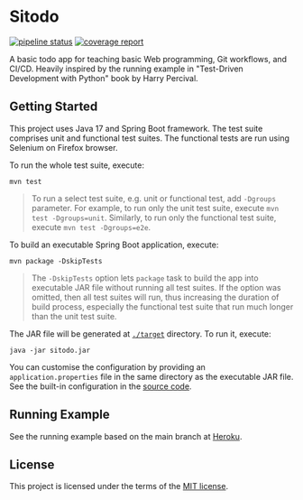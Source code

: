 # Sitodo

[![pipeline status](https://gitlab.com/addianto/sitodo/badges/main/pipeline.svg)](https://gitlab.com/addianto/sitodo/-/commits/main)
[![coverage report](https://gitlab.com/addianto/sitodo/badges/main/coverage.svg)](https://gitlab.com/addianto/sitodo/-/commits/main)

A basic todo app for teaching basic Web programming, Git workflows, and CI/CD.
Heavily inspired by the running example in "Test-Driven Development with Python"
book by Harry Percival.

## Getting Started

This project uses Java 17 and Spring Boot framework. The test suite comprises
unit and functional test suites. The functional tests are run using Selenium on
Firefox browser.

To run the whole test suite, execute:

```shell
mvn test
```

> To run a select test suite, e.g. unit or functional test, add `-Dgroups`
> parameter. For example, to run only the unit test suite, execute
> `mvn test -Dgroups=unit`.  Similarly, to run only the functional test suite,
> execute `mvn test -Dgroups=e2e`.

To build an executable Spring Boot application, execute:

```shell
mvn package -DskipTests
```

> The `-DskipTests` option lets `package` task to build the app into executable
> JAR file without running all test suites. If the option was omitted, then
> all test suites will run, thus increasing the duration of build process,
> especially the functional test suite that run much longer than the unit test
> suite.

The JAR file will be generated at [`./target`](./target) directory. To run it,
execute:

```shell
java -jar sitodo.jar
```

You can customise the configuration by providing an `application.properties`
file in the same directory as the executable JAR file. See the built-in
configuration in the [source code](./src/main/resources/application.properties).

## Running Example

See the running example based on the main branch at [Heroku](https://sitodo-example.herokuapp.com).

## License

This project is licensed under the terms of the [MIT license](./LICENSE).
